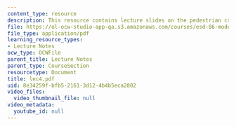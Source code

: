 ```yaml
---
content_type: resource
description: This resource contains lecture slides on the pedestrian crossing problem.
file: https://ol-ocw-studio-app-qa.s3.amazonaws.com/courses/esd-86-models-data-and-inference-for-socio-technical-systems-spring-2007/8e34259fbfb521613d124b4b5eca2802_lec4.pdf
file_type: application/pdf
learning_resource_types:
- Lecture Notes
ocw_type: OCWFile
parent_title: Lecture Notes
parent_type: CourseSection
resourcetype: Document
title: lec4.pdf
uid: 8e34259f-bfb5-2161-3d12-4b4b5eca2802
video_files:
  video_thumbnail_file: null
video_metadata:
  youtube_id: null
---
```

